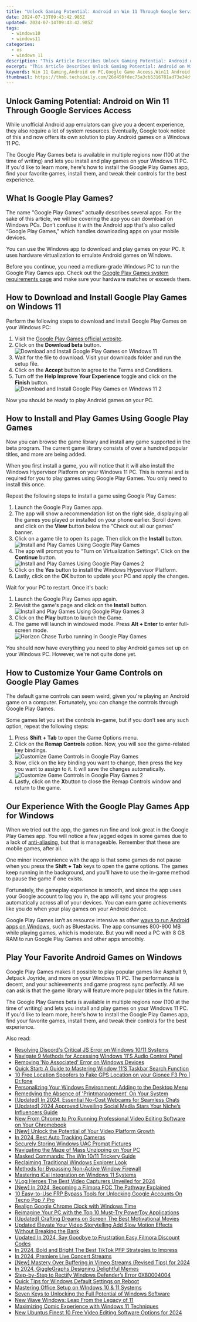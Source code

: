 ```yaml
---
title: "Unlock Gaming Potential: Android on Win 11 Through Google Services Access"
date: 2024-07-13T09:43:42.985Z
updated: 2024-07-14T09:43:42.985Z
tags:
  - windows10
  - windows11
categories:
  - os
  - windows 11
description: "This Article Describes Unlock Gaming Potential: Android on Win 11 Through Google Services Access"
excerpt: "This Article Describes Unlock Gaming Potential: Android on Win 11 Through Google Services Access"
keywords: Win 11 Gaming,Android on PC,Google Game Access,Win11 Android,Mobile to Desktop,Cross-Platform Play,Google Services Gaming
thumbnail: https://thmb.techidaily.com/26d450fdec75a3cb5316781ad73e34df68fc7b736cd85313bb608d818166317c.jpg
---
```


## Unlock Gaming Potential: Android on Win 11 Through Google Services Access

 While unofficial Android app emulators can give you a decent experience, they also require a lot of system resources. Eventually, Google took notice of this and now offers its own solution to play Android games on a Windows 11 PC.

 The Google Play Games beta is available in multiple regions now (100 at the time of writing) and lets you install and play games on your Windows 11 PC. If you'd like to learn more, here's how to install the Google Play Games app, find your favorite games, install them, and tweak their controls for the best experience.

## What Is Google Play Games?

 The name "Google Play Games" actually describes several apps. For the sake of this article, we will be covering the app you can download on Windows PCs. Don’t confuse it with the Android app that's also called “Google Play Games," which handles downloading apps on your mobile devices.

 You can use the Windows app to download and play games on your PC. It uses hardware virtualization to emulate Android games on Windows.

 Before you continue, you need a medium-grade Windows PC to run the Google Play Games app. Check out the [Google Play Games system requirements page](https://www.anrdoezrs.net/links/7251228/type/dlg/sid/UUmuoUeUpU2029049/https://play.google.com/googleplaygames#section-system-requirements) and make sure your hardware matches or exceeds them.

## How to Download and Install Google Play Games on Windows 11

 Perform the following steps to download and install Google Play Games on your Windows PC:

1. Visit the [Google Play Games official website](https://www.anrdoezrs.net/links/7251228/type/dlg/sid/UUmuoUeUpU2029049/https://play.google.com/googleplaygames#section-overview).
2. Click on the **Download beta** button.  
![Download and Install Google Play Games on Windows 11](https://static1.makeuseofimages.com/wordpress/wp-content/uploads/2023/08/download-and-install-google-play-games-on-windows-11.jpg)
3. Wait for the file to download. Visit your downloads folder and run the setup file.
4. Click on the **Accept** button to agree to the Terms and Conditions.
5. Turn off the **Help Improve Your Experience** toggle and click on the **Finish** button.  
![Download and Install Google Play Games on Windows 11 2](https://static1.makeuseofimages.com/wordpress/wp-content/uploads/2023/08/download-and-install-google-play-games-on-windows-11-2.jpg)

 Now you should be ready to play Android games on your PC.

## How to Install and Play Games Using Google Play Games

 Now you can browse the game library and install any game supported in the beta program. The current game library consists of over a hundred popular titles, and more are being added.

 When you first install a game, you will notice that it will also install the Windows Hypervisor Platform on your Windows 11 PC. This is normal and is required for you to play games using Google Play Games. You only need to install this once.

 Repeat the following steps to install a game using Google Play Games:

1. Launch the Google Play Games app.
2. The app will show a recommendation list on the right side, displaying all the games you played or installed on your phone earlier. Scroll down and click on the **View** button below the “Check out all our games” banner.
3. Click on a game tile to open its page. Then click on the **Install** button.  
![Install and Play Games Using Google Play Games](https://static1.makeuseofimages.com/wordpress/wp-content/uploads/2023/08/install-and-play-games-using-google-play-games.jpg)
4. The app will prompt you to “Turn on Virtualization Settings”. Click on the **Continue** button.  
![Install and Play Games Using Google Play Games 2](https://static1.makeuseofimages.com/wordpress/wp-content/uploads/2023/08/install-and-play-games-using-google-play-games-2.jpg)
5. Click on the **Yes** button to install the Windows Hypervisor Platform.
6. Lastly, click on the **OK** button to update your PC and apply the changes.

 Wait for your PC to restart. Once it's back:

1. Launch the Google Play Games app again.
2. Revisit the game's page and click on the **Install** button.  
![Install and Play Games Using Google Play Games 3](https://static1.makeuseofimages.com/wordpress/wp-content/uploads/2023/08/install-and-play-games-using-google-play-games-3.jpg)
3. Click on the **Play** button to launch the Game.
4. The game will launch in windowed mode. Press **Alt + Enter** to enter full-screen mode.  
![Horizon Chase Turbo running in Google Play Games](https://static1.makeuseofimages.com/wordpress/wp-content/uploads/2023/08/horizon-chase-turbo-running-in-google-play-games.jpg)

 You should now have everything you need to play Android games set up on your Windows PC. However, we're not quite done yet.

## How to Customize Your Game Controls on Google Play Games

 The default game controls can seem weird, given you're playing an Android game on a computer. Fortunately, you can change the controls through Google Play Games.

 Some games let you set the controls in-game, but if you don’t see any such option, repeat the following steps:

1. Press **Shift + Tab** to open the Game Options menu.
2. Click on the **Remap Controls** option. Now, you will see the game-related key bindings.  
![Customize Game Controls in Google Play Games](https://static1.makeuseofimages.com/wordpress/wp-content/uploads/2023/08/customize-game-controls-in-google-play-games.jpg)
3. Now, click on the key binding you want to change, then press the key you want to assign to it. It will save the changes automatically.  
![Customize Game Controls in Google Play Games 2](https://static1.makeuseofimages.com/wordpress/wp-content/uploads/2023/08/customize-game-controls-in-google-play-games-2.jpg)
4. Lastly, click on the **X**button to close the Remap Controls window and return to the game.

## Our Experience With the Google Play Games App for Windows

 When we tried out the app, the games run fine and look great in the Google Play Games app. You will notice a few jagged edges in some games due to a lack of [anti-aliasing](https://www.makeuseof.com/what-is-anti-aliasing-and-how-does-it-improve-graphics/), but that is manageable. Remember that these are mobile games, after all.

 One minor inconvenience with the app is that some games do not pause when you press the **Shift + Tab** keys to open the game options. The games keep running in the background, and you'll have to use the in-game method to pause the game if one exists.

 Fortunately, the gameplay experience is smooth, and since the app uses your Google account to log you in, the app will sync your progress automatically across all of your devices. You can earn game achievements like you do when your play games on your Android device.

 Google Play Games isn’t as resource intensive as other [ways to run Android apps on Windows](https://www.makeuseof.com/tag/3-ways-run-android-apps-windows/), such as Bluestacks. The app consumes 800-900 MB while playing games, which is moderate. But you will need a PC with 8 GB RAM to run Google Play Games and other apps smoothly.

## Play Your Favorite Android Games on Windows

 Google Play Games makes it possible to play popular games like Asphalt 9, Jetpack Joyride, and more on your Windows 11 PC. The performance is decent, and your achievements and game progress sync perfectly. All we can ask is that the game library will feature more popular titles in the future.

 The Google Play Games beta is available in multiple regions now (100 at the time of writing) and lets you install and play games on your Windows 11 PC. If you'd like to learn more, here's how to install the Google Play Games app, find your favorite games, install them, and tweak their controls for the best experience.



<ins class="adsbygoogle"
      style="display:block"
      data-ad-client="ca-pub-7571918770474297"
      data-ad-slot="8358498916"
      data-ad-format="auto"
      data-full-width-responsive="true"></ins>
<span class="atpl-alsoreadstyle">Also read:</span>
<div><ul>
<li><a href="https://win11.techidaily.com/resolving-discords-critical-js-error-on-windows-1011-systems/"><u>Resolving Discord's Critical JS Error on Windows 10/11 Systems</u></a></li>
<li><a href="https://win11.techidaily.com/navigate-9-methods-for-accessing-windows-11s-audio-control-panel/"><u>Navigate 9 Methods for Accessing Windows 11'S Audio Control Panel</u></a></li>
<li><a href="https://win11.techidaily.com/removing-no-associated-error-on-windows-devices/"><u>Removing 'No Associated' Error on Windows Devices</u></a></li>
<li><a href="https://win11.techidaily.com/quick-start-a-guide-to-mastering-window-11s-taskbar-search-function/"><u>Quick Start: A Guide to Mastering Window 11’S Taskbar Search Function</u></a></li>
<li><a href="https://android-location.techidaily.com/10-free-location-spoofers-to-fake-gps-location-on-your-gionee-f3-pro-drfone-by-drfone-virtual/"><u>10 Free Location Spoofers to Fake GPS Location on your Gionee F3 Pro | Dr.fone</u></a></li>
<li><a href="https://win11.techidaily.com/personalizing-your-windows-environment-adding-to-the-desktop-menu/"><u>Personalizing Your Windows Environment: Adding to the Desktop Menu</u></a></li>
<li><a href="https://win11.techidaily.com/remedying-the-absence-of-printmanagement-on-your-system/"><u>Remedying the Absence of 'Printmanagement' On Your System</u></a></li>
<li><a href="https://remote-screen-capture.techidaily.com/updated-in-2024-essential-no-cost-webcams-for-seamless-chats/"><u>[Updated] In 2024, Essential No-Cost Webcams for Seamless Chats</u></a></li>
<li><a href="https://instagram-video-files.techidaily.com/updated-2024-approved-unveiling-social-media-stars-your-niches-influencers-guide/"><u>[Updated] 2024 Approved  Unveiling Social Media Stars  Your Niche’s Influencers Guide</u></a></li>
<li><a href="https://ai-driven-video-production.techidaily.com/new-from-chrome-to-pro-running-professional-video-editing-software-on-your-chromebook/"><u>New From Chrome to Pro Running Professional Video Editing Software on Your Chromebook</u></a></li>
<li><a href="https://facebook-video-share.techidaily.com/new-unlock-the-potential-of-your-video-platform-growth/"><u>[New] Unlock the Potential of Your Video Platform Growth</u></a></li>
<li><a href="https://extra-lessons.techidaily.com/in-2024-best-auto-tracking-cameras/"><u>In 2024, Best Auto Tracking Cameras</u></a></li>
<li><a href="https://win11.techidaily.com/securely-storing-windows-uac-prompt-pictures/"><u>Securely Storing Windows UAC Prompt Pictures</u></a></li>
<li><a href="https://win11.techidaily.com/navigating-the-maze-of-mass-unzipping-on-your-pc/"><u>Navigating the Maze of Mass Unzipping on Your PC</u></a></li>
<li><a href="https://win11.techidaily.com/masked-commands-the-win-1011-trickery-guide/"><u>Masked Commands: The Win 10/11 Trickery Guide</u></a></li>
<li><a href="https://win11.techidaily.com/reclaiming-traditional-windows-explorer-look/"><u>Reclaiming Traditional Windows Explorer Look</u></a></li>
<li><a href="https://win11.techidaily.com/methods-for-bypassing-non-active-window-firewall/"><u>Methods for Bypassing Non-Active Window Firewall</u></a></li>
<li><a href="https://win11.techidaily.com/mastering-ical-integration-on-windows-11-systems/"><u>Mastering iCal Integration on Windows 11 Systems</u></a></li>
<li><a href="https://screen-sharing-recording.techidaily.com/vlog-heroes-the-best-video-capturers-unveiled-for-2024/"><u>VLog Heroes  The Best Video Capturers Unveiled for 2024</u></a></li>
<li><a href="https://facebook-video-footage.techidaily.com/new-in-2024-becoming-a-filmora-fcc-the-pathway-explained/"><u>[New] In 2024, Becoming a Filmora FCC  The Pathway Explained</u></a></li>
<li><a href="https://unlock-android.techidaily.com/10-easy-to-use-frp-bypass-tools-for-unlocking-google-accounts-on-tecno-pop-7-pro-by-drfone-android/"><u>10 Easy-to-Use FRP Bypass Tools for Unlocking Google Accounts On Tecno Pop 7 Pro</u></a></li>
<li><a href="https://win11.techidaily.com/realign-google-chrome-clock-with-windows-time/"><u>Realign Google Chrome Clock with Windows Time</u></a></li>
<li><a href="https://win11.techidaily.com/reimagine-your-pc-with-the-top-10-must-try-powertoy-applications/"><u>Reimagine Your PC with the Top 10 Must-Try PowerToy Applications</u></a></li>
<li><a href="https://extra-lessons.techidaily.com/updated-crafting-dreams-on-screen-the-best-motivational-movies/"><u>[Updated] Crafting Dreams on Screen  The Best Motivational Movies</u></a></li>
<li><a href="https://ai-vdieo-software.techidaily.com/updated-elevate-your-video-storytelling-add-slow-motion-effects-without-breaking-the-bank/"><u>Updated Elevate Your Video Storytelling Add Slow Motion Effects Without Breaking the Bank</u></a></li>
<li><a href="https://video-content-creator.techidaily.com/updated-in-2024-say-goodbye-to-frustration-easy-filmora-discount-codes/"><u>Updated In 2024, Say Goodbye to Frustration Easy Filmora Discount Codes</u></a></li>
<li><a href="https://tiktok-video-recordings.techidaily.com/in-2024-bold-and-bright-the-best-tiktok-pfp-strategies-to-impress/"><u>In 2024, Bold and Bright  The Best TikTok PFP Strategies to Impress</u></a></li>
<li><a href="https://extra-approaches.techidaily.com/in-2024-premiere-live-concert-streams/"><u>In 2024, Premiere Live Concert Streams</u></a></li>
<li><a href="https://facebook-clips.techidaily.com/new-mastery-over-buffering-in-vimeo-streams-revised-tips-for-2024/"><u>[New] Mastery Over Buffering in Vimeo Streams (Revised Tips) for 2024</u></a></li>
<li><a href="https://vp-tips.techidaily.com/in-2024-gigglegraphs-designing-delightful-memes/"><u>In 2024, GiggleGraphs  Designing Delightful Memes</u></a></li>
<li><a href="https://win11.techidaily.com/step-by-step-to-rectify-windows-defenders-error-0x80004004/"><u>Step-by-Step to Rectify Windows Defender’s Error 0X80004004</u></a></li>
<li><a href="https://win11.techidaily.com/quick-tips-for-windows-default-settings-on-reboot/"><u>Quick Tips for Windows Default Settings on Reboot</u></a></li>
<li><a href="https://win11.techidaily.com/mastering-office-setup-on-windows-10-and-11-systems/"><u>Mastering Office Setup on WIndows 10 & 11 Systems</u></a></li>
<li><a href="https://win11.techidaily.com/seven-keys-to-unlocking-the-full-potential-of-windows-software/"><u>Seven Keys to Unlocking the Full Potential of Windows Software</u></a></li>
<li><a href="https://win11.techidaily.com/new-wave-windows-leap-from-the-legacy-of-11/"><u>New Wave Windows: Leap From the Legacy of 11</u></a></li>
<li><a href="https://win11.techidaily.com/maximizing-comic-experience-with-windows-11-techniques/"><u>Maximizing Comic Experience with Windows 11 Techniques</u></a></li>
<li><a href="https://video-ai-editor.techidaily.com/new-ubuntus-finest-10-free-video-editing-software-options-for-2024/"><u>New Ubuntus Finest 10 Free Video Editing Software Options for 2024</u></a></li>
</ul></div>
